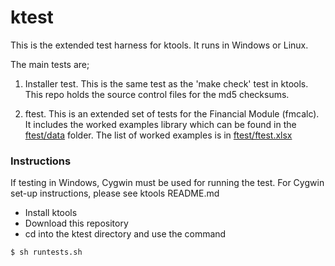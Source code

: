# ktest

This is the extended test harness for ktools. It runs in Windows or Linux. 

The main tests are;

1) Installer test.  This is the same test as the 'make check' test in ktools.  This repo holds the source control files for the md5 checksums.

2) ftest. This is an extended set of tests for the Financial Module (fmcalc).  It includes the worked examples library which can be found in the [ftest/data](ftest/data/) folder.  The list of worked examples is in [ftest/ftest.xlsx](ftest/ftest.xlsx)

### Instructions

If testing in Windows, Cygwin must be used for running the test. For Cygwin set-up instructions, please see ktools README.md

* Install ktools
* Download this repository
* cd into the ktest directory and use the command

``` sh
$ sh runtests.sh
```




